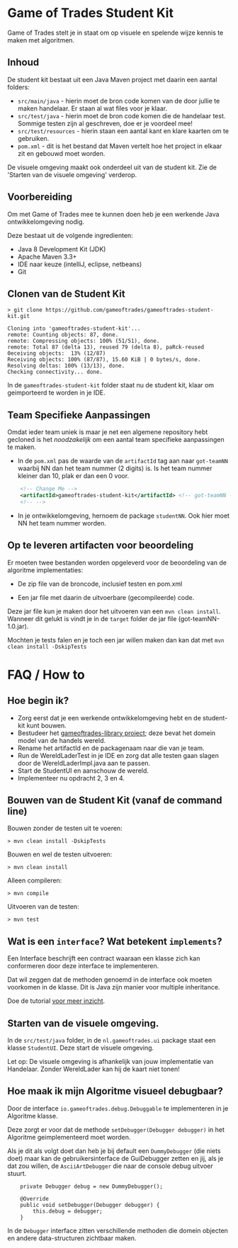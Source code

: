 # Game of Trades Student Kit

Game of Trades stelt je in staat om op visuele en spelende wijze kennis te maken met algoritmen.  

## Inhoud

De student kit bestaat uit een Java Maven project met daarin een aantal folders:

* `src/main/java` - hierin moet de bron code komen van de door jullie te maken handelaar. Er staan al wat files voor je klaar. 
* `src/test/java` - hierin moet de bron code komen die de handelaar test. Sommige testen zijn al geschreven, doe er je voordeel mee!
* `src/test/resources` - hierin staan een aantal kant en klare kaarten om te gebruiken.
* `pom.xml` - dit is het bestand dat Maven vertelt hoe het project in elkaar zit en gebouwd moet worden.

De visuele omgeving maakt ook onderdeel uit van de student kit. Zie de 'Starten van de visuele omgeving' verderop.

## Voorbereiding

Om met Game of Trades mee te kunnen doen heb je een werkende Java ontwikkelomgeving nodig. 

Deze bestaat uit de volgende ingredienten:

* Java 8 Development Kit (JDK) 
* Apache Maven 3.3+
* IDE naar keuze (intelliJ, eclipse, netbeans)
* Git   

## Clonen van de Student Kit

```
> git clone https://github.com/gameoftrades/gameoftrades-student-kit.git

Cloning into 'gameoftrades-student-kit'...
remote: Counting objects: 87, done.
remote: Compressing objects: 100% (51/51), done.
remote: Total 87 (delta 13), reused 79 (delta 8), paRck-reused 0eceiving objects:  13% (12/87)
Receiving objects: 100% (87/87), 15.60 KiB | 0 bytes/s, done.
Resolving deltas: 100% (13/13), done.
Checking connectivity... done.
```

In de `gameoftrades-student-kit` folder staat nu de student kit, klaar om geimporteerd te worden in je IDE.

## Team Specifieke Aanpassingen

Omdat ieder team uniek is maar je net een algemene repository hebt gecloned is het _noodzakelijk_ om een aantal team specifieke aanpassingen te maken.

* In de `pom.xml` pas de waarde van de `artifactId` tag aan naar `got-teamNN` waarbij NN dan het team nummer (2 digits) is. Is het team nummer kleiner dan 10, plak er dan een 0 voor.

```xml
    <!-- Change Me -->
    <artifactId>gameoftrades-student-kit</artifactId> <!-- got-teamNN -->
    <!-- --> 
```

* In je ontwikkelomgeving, hernoem de package `studentNN`. Ook hier moet NN het team nummer worden. 
   
## Op te leveren artifacten voor beoordeling

Er moeten twee bestanden worden opgeleverd voor de beoordeling van de algoritme implementaties:

* De zip file van de broncode, inclusief testen en pom.xml

* Een jar file met daarin de uitvoerbare (gecompileerde) code.

Deze jar file kun je maken door het uitvoeren van een `mvn clean install`.
Wanneer dit gelukt is vindt je in de `target` folder de jar file (got-teamNN-1.0.jar). 

Mochten je tests falen en je toch een jar willen maken dan kan dat met `mvn clean install -DskipTests`

# FAQ / How to

## Hoe begin ik?

* Zorg eerst dat je een werkende ontwikkelomgeving hebt en de student-kit kunt bouwen.
* Bestudeer het [gameoftrades-library project](https://github.com/gameoftrades/gameoftrades-library); deze bevat het domein model van de handels wereld. 
* Rename het artifactId en de packagenaam naar die van je team.
* Run de WereldLaderTest in je IDE en zorg dat alle testen gaan slagen door de WereldLaderImpl.java aan te passen.
* Start de StudentUI en aanschouw de wereld.
* Implementeer nu opdracht 2, 3 en 4. 

## Bouwen van de Student Kit (vanaf de command line)

Bouwen zonder de testen uit te voeren:
```
> mvn clean install -DskipTests
```

Bouwen en wel de testen uitvoeren:
```
> mvn clean install
```

Alleen compileren:
```
> mvn compile
```

Uitvoeren van de testen:
```
> mvn test
```
## Wat is een `interface`? Wat betekent `implements`?

Een Interface beschrijft een contract waaraan een klasse zich kan conformeren door deze interface te implementeren.

Dat wil zeggen dat de methoden genoemd in de interface ook moeten voorkomen in de klasse. 
Dit is Java zijn manier voor multiple inheritance.

Doe de tutorial [voor meer inzicht](https://docs.oracle.com/javase/tutorial/java/concepts/interface.html).

## Starten van de visuele omgeving.

In de `src/test/java` folder, in de `nl.gameoftrades.ui` package staat een klasse `StudentUI`. Deze start de visuele omgeving.

Let op: De visuele omgeving is afhankelijk van jouw implementatie van Handelaar. Zonder WereldLader kan hij de kaart niet tonen!   

## Hoe maak ik mijn Algoritme visueel debugbaar?

Door de interface `io.gameoftrades.debug.Debuggable` te implementeren in je Algoritme klasse.

Deze zorgt er voor dat de methode `setDebugger(Debugger debugger)` in het Algoritme geimplementeerd moet worden.

Als je dit als volgt doet dan heb je bij default een `DummyDebugger` (die niets doet) maar kan de gebruikersinterface de GuiDebugger zetten en jij, als je dat zou willen, de `AsciiArtDebugger` die naar de console debug uitvoer stuurt.

```
    private Debugger debug = new DummyDebugger();
    
    @Override
    public void setDebugger(Debugger debugger) {
        this.debug = debugger;
    }
```

In de `Debugger` interface zitten verschillende methoden die domein objecten en andere data-structuren zichtbaar maken.
